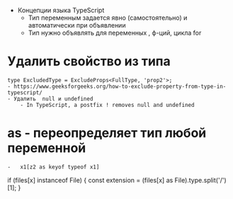 - Концепции языка TypeScript
    - Тип переменным задается явно (самостоятельно) и автоматически при объявлении
    - Тип нужно объявлять для переменных , ф-ций, цикла for



# Удалить свойство из типа
    type ExcludedType = ExcludeProps<FullType, 'prop2'>;
    - https://www.geeksforgeeks.org/how-to-exclude-property-from-type-in-typescript/
	- Удалить  null и undefined 
		- In TypeScript, a postfix ! removes null and undefined


# as - переопределяет тип любой переменной
    -   x1[z2 as keyof typeof x1]


if (files[x] instanceof File) {
		const extension = (files[x] as File).type.split('/')[1];
}